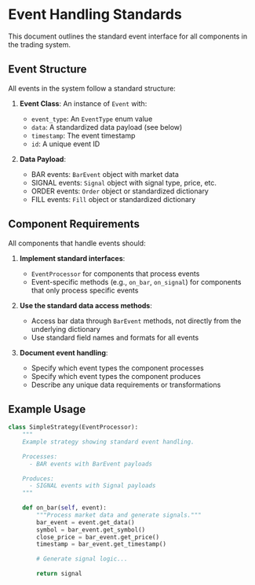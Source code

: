 # Event Handling Standards

This document outlines the standard event interface for all components in the trading system.

## Event Structure

All events in the system follow a standard structure:

1. **Event Class**: An instance of `Event` with:
   - `event_type`: An `EventType` enum value
   - `data`: A standardized data payload (see below)
   - `timestamp`: The event timestamp
   - `id`: A unique event ID

2. **Data Payload**:
   - BAR events: `BarEvent` object with market data
   - SIGNAL events: `Signal` object with signal type, price, etc.
   - ORDER events: `Order` object or standardized dictionary
   - FILL events: `Fill` object or standardized dictionary

## Component Requirements

All components that handle events should:

1. **Implement standard interfaces**:
   - `EventProcessor` for components that process events
   - Event-specific methods (e.g., `on_bar`, `on_signal`) for components that only process specific events

2. **Use the standard data access methods**:
   - Access bar data through `BarEvent` methods, not directly from the underlying dictionary
   - Use standard field names and formats for all events

3. **Document event handling**:
   - Specify which event types the component processes
   - Specify which event types the component produces
   - Describe any unique data requirements or transformations

## Example Usage

```python
class SimpleStrategy(EventProcessor):
    """
    Example strategy showing standard event handling.
    
    Processes:
      - BAR events with BarEvent payloads
      
    Produces:
      - SIGNAL events with Signal payloads
    """
    
    def on_bar(self, event):
        """Process market data and generate signals."""
        bar_event = event.get_data()
        symbol = bar_event.get_symbol()
        close_price = bar_event.get_price()
        timestamp = bar_event.get_timestamp()
        
        # Generate signal logic...
        
        return signal